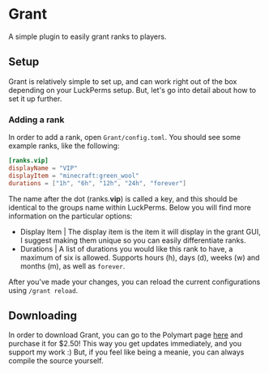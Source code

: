 # Grant

A simple plugin to easily grant ranks to players.

## Setup

Grant is relatively simple to set up, and can work right out of the box depending on your LuckPerms setup. But, let's go into detail about how to set it up further.

### Adding a rank

In order to add a rank, open `Grant/config.toml`. You should see some example ranks, like the following:

```toml
[ranks.vip]
displayName = "VIP"
displayItem = "minecraft:green_wool"
durations = ["1h", "6h", "12h", "24h", "forever"]
```

The name after the dot (ranks.**vip**) is called a key, and this should be identical to the groups name within LuckPerms. Below you will find more information on the particular options:

- Display Item | The display item is the item it will display in the grant GUI, I suggest making them unique so you can easily differentiate ranks.
- Durations | A list of durations you would like this rank to have, a maximum of six is allowed. Supports hours (h), days (d), weeks (w) and months (m), as well as `forever`.

After you've made your changes, you can reload the current configurations using `/grant reload`.

## Downloading

In order to download Grant, you can go to the Polymart page [here](https://polymart.org/resource/grant.4717) and purchase it for $2.50! This way you get updates immediately, and you support my work :) But, if you feel like being a meanie, you can always compile the source yourself.